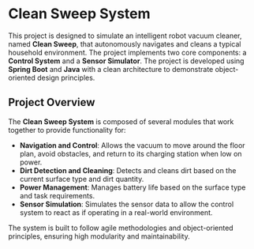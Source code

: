 # Clean Sweep System

This project is designed to simulate an intelligent robot vacuum cleaner, named **Clean Sweep**, that autonomously navigates and cleans a typical household environment. The project implements two core components: a **Control System** and a **Sensor Simulator**. The project is developed using **Spring Boot** and **Java** with a clean architecture to demonstrate object-oriented design principles.

## Project Overview

The **Clean Sweep System** is composed of several modules that work together to provide functionality for:

- **Navigation and Control**: Allows the vacuum to move around the floor plan, avoid obstacles, and return to its charging station when low on power.
- **Dirt Detection and Cleaning**: Detects and cleans dirt based on the current surface type and dirt quantity.
- **Power Management**: Manages battery life based on the surface type and task requirements.
- **Sensor Simulation**: Simulates the sensor data to allow the control system to react as if operating in a real-world environment.

The system is built to follow agile methodologies and object-oriented principles, ensuring high modularity and maintainability.


